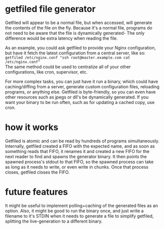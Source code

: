 # getfiled file generator

Getfiled will appear to be a normal file, but when accessed, will generate the contents of the file on the fly. Because it's a normal file, programs do not need to be aware that the file is dynamically generated- The only difference would be extra latency when reading the file.

As an example, you could ask getfiled to provide your Nginx configuration, but have it fetch the latest configuration from a central server, like so:  
`getfiled /etc/nginx.conf "ssh root@master.example.com cat /etc/nginx.conf"`  
The same method could be used to centralize all of your other configurations, like cron, supervisor, etc.

For more complex tasks, you can just have it run a binary, which could have caching/diffing from a server, generate custom configuration files, reloading programs, or anything else. Getfiled is byte-friendly, so you can even have other resources such as jpegs or dll's be dynamically generated. If you want your binary to be run often, such as for updating a cached copy, use cron.

# how it works

Getfiled is atomic and can be read by hundreds of programs simultaneously. Internally, getfiled created a FIFO with the expected name, and as soon as something reads that FIFO, it renames it and created a new FIFO for the next reader to find and spawns the generator binary. It then points the spawned process's stdout to that FIFO, so the spawned process can take as long as it needs to write, or even write in chunks. Once that process closes, getfiled closes the FIFO.

# future features

It might be useful to implement polling+caching of the generated files as an option. Also, it might be good to run the binary once, and just write a filename to it's STDIN when it needs to generate a file to simplify getfiled, splitting the live-generation to a different binary.
